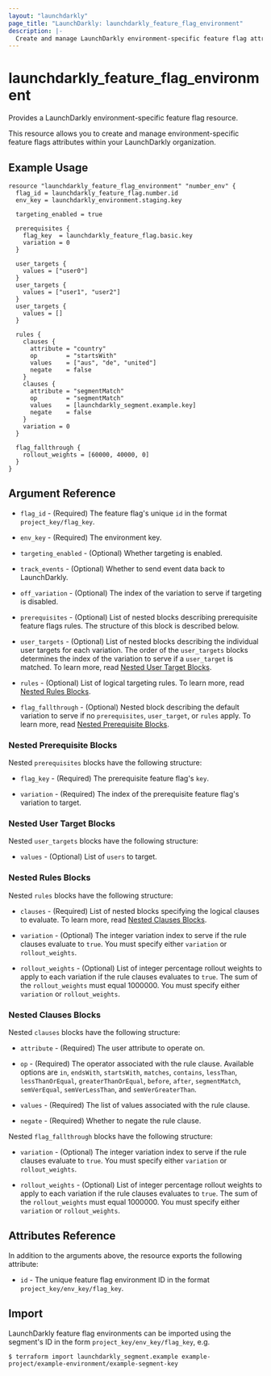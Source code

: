 ```yaml
---
layout: "launchdarkly"
page_title: "LaunchDarkly: launchdarkly_feature_flag_environment"
description: |-
  Create and manage LaunchDarkly environment-specific feature flag attributes.
---
```


# launchdarkly_feature_flag_environment

Provides a LaunchDarkly environment-specific feature flag resource.

This resource allows you to create and manage environment-specific feature flags attributes within your LaunchDarkly organization.

## Example Usage

```hcl
resource "launchdarkly_feature_flag_environment" "number_env" {
  flag_id = launchdarkly_feature_flag.number.id
  env_key = launchdarkly_environment.staging.key

  targeting_enabled = true

  prerequisites {
    flag_key  = launchdarkly_feature_flag.basic.key
    variation = 0
  }

  user_targets {
    values = ["user0"]
  }
  user_targets {
    values = ["user1", "user2"]
  }
  user_targets {
    values = []
  }

  rules {
    clauses {
      attribute = "country"
      op        = "startsWith"
      values    = ["aus", "de", "united"]
      negate    = false
    }
    clauses {
      attribute = "segmentMatch"
      op        = "segmentMatch"
      values    = [launchdarkly_segment.example.key]
      negate    = false
    }
    variation = 0
  }

  flag_fallthrough {
    rollout_weights = [60000, 40000, 0]
  }
}
```

## Argument Reference

- `flag_id` - (Required) The feature flag's unique `id` in the format `project_key/flag_key`.

- `env_key` - (Required) The environment key.

- `targeting_enabled` - (Optional) Whether targeting is enabled.

- `track_events` - (Optional) Whether to send event data back to LaunchDarkly.

- `off_variation` - (Optional) The index of the variation to serve if targeting is disabled.

- `prerequisites` - (Optional) List of nested blocks describing prerequisite feature flags rules. The structure of this block is described below.

- `user_targets` - (Optional) List of nested blocks describing the individual user targets for each variation. The order of the `user_targets` blocks determines the index of the variation to serve if a `user_target` is matched. To learn more, read [Nested User Target Blocks](#user-target-blocks).

- `rules` - (Optional) List of logical targeting rules. To learn more, read [Nested Rules Blocks](#rules-blocks).

- `flag_fallthrough` - (Optional) Nested block describing the default variation to serve if no `prerequisites`, `user_target`, or `rules` apply. To learn more, read [Nested Prerequisite Blocks](#prereq-blocks).

### <a id='prereq-blocks'></a>Nested Prerequisite Blocks

Nested `prerequisites` blocks have the following structure:

- `flag_key` - (Required) The prerequisite feature flag's `key`.

- `variation` - (Required) The index of the prerequisite feature flag's variation to target.

### <a id='user-target-blocks'></a>Nested User Target Blocks

Nested `user_targets` blocks have the following structure:

- `values` - (Optional) List of `users` to target.

### <a id='rules-blocks'></a>Nested Rules Blocks

Nested `rules` blocks have the following structure:

- `clauses` - (Required) List of nested blocks specifying the logical clauses to evaluate. To learn more, read [Nested Clauses Blocks](#clauses-blocks).

- `variation` - (Optional) The integer variation index to serve if the rule clauses evaluate to `true`. You must specify either `variation` or `rollout_weights`.

- `rollout_weights` - (Optional) List of integer percentage rollout weights to apply to each variation if the rule clauses evaluates to `true`. The sum of the `rollout_weights` must equal 1000000. You must specify either `variation` or `rollout_weights`.

### <a id='clauses-blocks'></a>Nested Clauses Blocks

Nested `clauses` blocks have the following structure:

- `attribute` - (Required) The user attribute to operate on.

- `op` - (Required) The operator associated with the rule clause. Available options are `in`, `endsWith`, `startsWith`, `matches`, `contains`, `lessThan`, `lessThanOrEqual`, `greaterThanOrEqual`, `before`, `after`, `segmentMatch`, `semVerEqual`, `semVerLessThan`, and `semVerGreaterThan`.

- `values` - (Required) The list of values associated with the rule clause.

- `negate` - (Required) Whether to negate the rule clause.

Nested `flag_fallthrough` blocks have the following structure:

- `variation` - (Optional) The integer variation index to serve if the rule clauses evaluate to `true`. You must specify either `variation` or `rollout_weights`.

- `rollout_weights` - (Optional) List of integer percentage rollout weights to apply to each variation if the rule clauses evaluates to `true`. The sum of the `rollout_weights` must equal 1000000. You must specify either `variation` or `rollout_weights`.

## Attributes Reference

In addition to the arguments above, the resource exports the following attribute:

- `id` - The unique feature flag environment ID in the format `project_key/env_key/flag_key`.

## Import

LaunchDarkly feature flag environments can be imported using the segment's ID in the form `project_key/env_key/flag_key`, e.g.

```
$ terraform import launchdarkly_segment.example example-project/example-environment/example-segment-key
```

